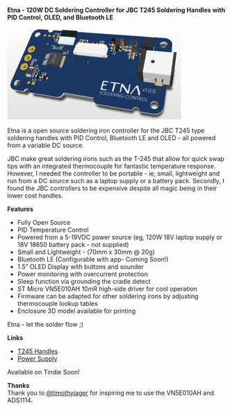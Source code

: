 **Etna - 120W DC Soldering Controller for JBC T245 Soldering Handles with PID Control, OLED, and Bluetooth LE**

![Alt text](board-iso.png?raw=true "Title")

Etna is a open source soldering iron controller for the JBC T245 type soldering handles with PID Control, Bluetooth LE and OLED - all powered from a variable DC source. 

JBC make great soldering irons such as the T-245 that allow for quick swap tips with an integrated thermocouple for fantastic temperature response. However, I needed the controller to be portable - ie, small, lightweight and run from a DC source such as a laptop supply or a battery pack. Secondly, I found the JBC controllers to be expensive despite all magic being in their lower cost handles.

**Features**

- Fully Open Source
- PID Temperature Control
- Powered from a 5-19VDC power source (eg, 120W 18V laptop supply or 18V 18650 battery pack - not supplied)
- Small and Lightweight - (70mm x 30mm @ 20g)
- Bluetooth LE (Configurable with app- Coming Soon!)
- 1.5" OLED Display with buttons and sounder
- Power monitoring with overcurrent protection
- Sleep function via grounding the cradle detect
- ST Micro VN5E010AH 10mR high-side driver for cool operation
- Firmware can be adapted for other soldering irons by adjusting thermocouple lookup tables
- Enclosure 3D model available for printing

Etna - let the solder flow ;) 

**Links**

- [T245 Handles](https://www.jbctools.com/t245-a-general-purpose-handle-product-45-category-5-menu-70.html) 
- [Power Supply](https://www.amazon.co.uk/dp/B01DIY8OTI)


Available on Tindie Soon!

**Thanks**  
Thank you to [@timothyjager](https://github.com/timothyjager/JBC-Soldering-Controller) for inspiring me to use the VN5E010AH and ADS1114.  
